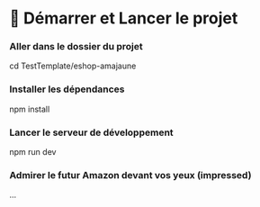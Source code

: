 # 🚀 Démarrer et Lancer le projet

### Aller dans le dossier du projet
cd TestTemplate/eshop-amajaune

### Installer les dépendances
npm install

### Lancer le serveur de développement
npm run dev

### Admirer le futur Amazon devant vos yeux (impressed)
...
